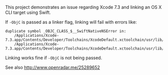This project demonstrates an issue regarding Xcode 7.3 and
linking an OS X CLI target using Swift. 

If `-ObjC` is passed as a linker flag, linking will fail with
errors like:

```
duplicate symbol _OBJC_CLASS_$__SwiftNativeNSError in:
    /Applications/Xcode-7.3.app/Contents/Developer/Toolchains/XcodeDefault.xctoolchain/usr/lib/swift_static/macosx/libswiftRuntime.a(ErrorObject.mm.o)
    /Applications/Xcode-7.3.app/Contents/Developer/Toolchains/XcodeDefault.xctoolchain/usr/lib/swift_static/macosx/libswiftCore.a(ErrorObject.mm.o)
```

Linking works fine if `-ObjC` is not being passed.

See also <http://www.openradar.me/25289652>

